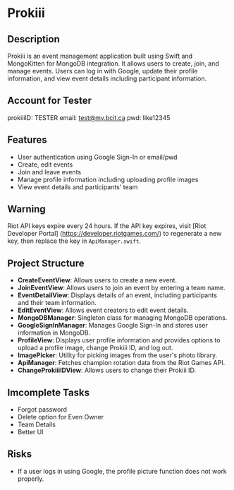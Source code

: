# Prokiii

## Description
Prokiii is an event management application built using Swift and MongoKitten for MongoDB integration. It allows users to create, join, and manage events. Users can log in with Google, update their profile information, and view event details including participant information.

## Account for Tester
prokiiiID: TESTER
email: test@my.bcit.ca
pwd: like12345

## Features
- User authentication using Google Sign-In or email/pwd
- Create, edit events
- Join and leave events
- Manage profile information including uploading profile images
- View event details and participants' team

## Warning
Riot API keys expire every 24 hours. If the API key expires, visit [Riot Developer Portal] (https://developer.riotgames.com/) to regenerate a new key, then replace the key in `ApiManager.swift`.

## Project Structure
- **CreateEventView**: Allows users to create a new event.
- **JoinEventView**: Allows users to join an event by entering a team name.
- **EventDetailView**: Displays details of an event, including participants and their team information.
- **EditEventView**: Allows event creators to edit event details.
- **MongoDBManager**: Singleton class for managing MongoDB operations.
- **GoogleSignInManager**: Manages Google Sign-In and stores user information in MongoDB.
- **ProfileView**: Displays user profile information and provides options to upload a profile image, change Prokiii ID, and log out.
- **ImagePicker**: Utility for picking images from the user's photo library.
- **ApiManager**: Fetches champion rotation data from the Riot Games API.
- **ChangeProkiiiIDView**: Allows users to change their Prokiii ID.

## Imcomplete Tasks
- Forgot password 
- Delete option for Even Owner
- Team Details
- Better UI

## Risks
- If a user logs in using Google, the profile picture function does not work properly.

